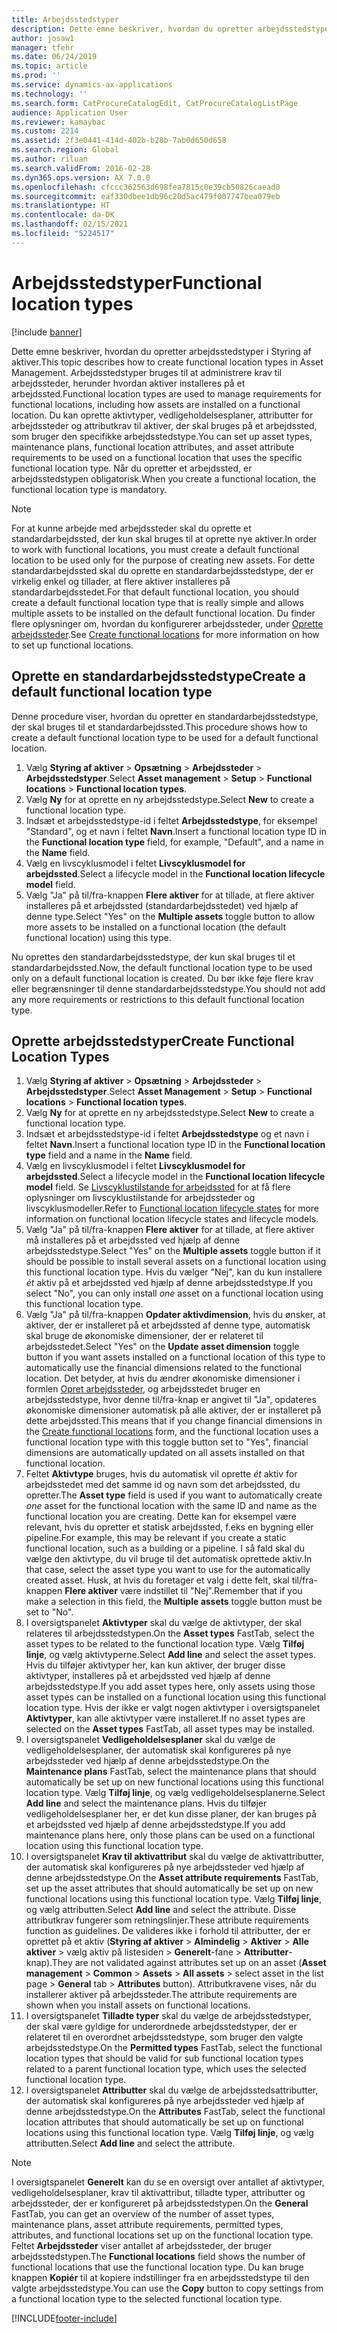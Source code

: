 ```yaml
---
title: Arbejdsstedstyper
description: Dette emne beskriver, hvordan du opretter arbejdsstedstyper i Styring af aktiver.
author: josaw1
manager: tfehr
ms.date: 06/24/2019
ms.topic: article
ms.prod: ''
ms.service: dynamics-ax-applications
ms.technology: ''
ms.search.form: CatProcureCatalogEdit, CatProcureCatalogListPage
audience: Application User
ms.reviewer: kamaybac
ms.custom: 2214
ms.assetid: 2f3e0441-414d-402b-b28b-7ab0d650d658
ms.search.region: Global
ms.author: riluan
ms.search.validFrom: 2016-02-28
ms.dyn365.ops.version: AX 7.0.0
ms.openlocfilehash: cfccc362563d698fea7815c0e39cb50826caead0
ms.sourcegitcommit: eaf330dbee1db96c20d5ac479f007747bea079eb
ms.translationtype: HT
ms.contentlocale: da-DK
ms.lasthandoff: 02/15/2021
ms.locfileid: "5224517"
---
```

# <a name="functional-location-types"></a><span data-ttu-id="38a7b-103">Arbejdsstedstyper</span><span class="sxs-lookup"><span data-stu-id="38a7b-103">Functional location types</span></span>

[!include [banner](../../includes/banner.md)]

 

<span data-ttu-id="38a7b-104">Dette emne beskriver, hvordan du opretter arbejdsstedstyper i Styring af aktiver.</span><span class="sxs-lookup"><span data-stu-id="38a7b-104">This topic describes how to create functional location types in Asset Management.</span></span> <span data-ttu-id="38a7b-105">Arbejdsstedstyper bruges til at administrere krav til arbejdssteder, herunder hvordan aktiver installeres på et arbejdssted.</span><span class="sxs-lookup"><span data-stu-id="38a7b-105">Functional location types are used to manage requirements for functional locations, including how assets are installed on a functional location.</span></span> <span data-ttu-id="38a7b-106">Du kan oprette aktivtyper, vedligeholdelsesplaner, attributter for arbejdssteder og attributkrav til aktiver, der skal bruges på et arbejdssted, som bruger den specifikke arbejdsstedstype.</span><span class="sxs-lookup"><span data-stu-id="38a7b-106">You can set up asset types, maintenance plans, functional location attributes, and asset attribute requirements to be used on a functional location that uses the specific functional location type.</span></span> <span data-ttu-id="38a7b-107">Når du opretter et arbejdssted, er arbejdsstedstypen obligatorisk.</span><span class="sxs-lookup"><span data-stu-id="38a7b-107">When you create a functional location, the functional location type is mandatory.</span></span>

>[!NOTE] 
><span data-ttu-id="38a7b-108">For at kunne arbejde med arbejdssteder skal du oprette et standardarbejdssted, der kun skal bruges til at oprette nye aktiver.</span><span class="sxs-lookup"><span data-stu-id="38a7b-108">In order to work with functional locations, you must create a default functional location to be used only for the purpose of creating new assets.</span></span> <span data-ttu-id="38a7b-109">For dette standardarbejdssted skal du oprette en standardarbejdsstedstype, der er virkelig enkel og tillader, at flere aktiver installeres på standardarbejdsstedet.</span><span class="sxs-lookup"><span data-stu-id="38a7b-109">For that default functional location, you should create a default functional location type that is really simple and allows multiple assets to be installed on the default functional location.</span></span> <span data-ttu-id="38a7b-110">Du finder flere oplysninger om, hvordan du konfigurerer arbejdssteder, under [Oprette arbejdssteder](../functional-locations/create-functional-locations.md).</span><span class="sxs-lookup"><span data-stu-id="38a7b-110">See [Create functional locations](../functional-locations/create-functional-locations.md) for more information on how to set up functional locations.</span></span>

## <a name="create-a-default-functional-location-type"></a><span data-ttu-id="38a7b-111">Oprette en standardarbejdsstedstype</span><span class="sxs-lookup"><span data-stu-id="38a7b-111">Create a default functional location type</span></span>

<span data-ttu-id="38a7b-112">Denne procedure viser, hvordan du opretter en standardarbejdsstedstype, der skal bruges til et standardarbejdssted.</span><span class="sxs-lookup"><span data-stu-id="38a7b-112">This procedure shows how to create a default functional location type to be used for a default functional location.</span></span>

1. <span data-ttu-id="38a7b-113">Vælg **Styring af aktiver** > **Opsætning** > **Arbejdssteder** > **Arbejdsstedstyper**.</span><span class="sxs-lookup"><span data-stu-id="38a7b-113">Select **Asset management** > **Setup** > **Functional locations** > **Functional location types**.</span></span>
2. <span data-ttu-id="38a7b-114">Vælg **Ny** for at oprette en ny arbejdsstedstype.</span><span class="sxs-lookup"><span data-stu-id="38a7b-114">Select **New** to create a functional location type.</span></span>
3. <span data-ttu-id="38a7b-115">Indsæt et arbejdsstedstype-id i feltet **Arbejdsstedstype**, for eksempel "Standard", og et navn i feltet **Navn**.</span><span class="sxs-lookup"><span data-stu-id="38a7b-115">Insert a functional location type ID in the **Functional location type** field, for example, "Default", and a name in the **Name** field.</span></span>
4. <span data-ttu-id="38a7b-116">Vælg en livscyklusmodel i feltet **Livscyklusmodel for arbejdssted**.</span><span class="sxs-lookup"><span data-stu-id="38a7b-116">Select a lifecycle model in the **Functional location lifecycle model** field.</span></span>
5. <span data-ttu-id="38a7b-117">Vælg "Ja" på til/fra-knappen **Flere aktiver** for at tillade, at flere aktiver installeres på et arbejdssted (standardarbejdsstedet) ved hjælp af denne type.</span><span class="sxs-lookup"><span data-stu-id="38a7b-117">Select "Yes" on the **Multiple assets** toggle button to allow more assets to be installed on a functional location (the default functional location) using this type.</span></span>

<span data-ttu-id="38a7b-118">Nu oprettes den standardarbejdsstedstype, der kun skal bruges til et standardarbejdssted.</span><span class="sxs-lookup"><span data-stu-id="38a7b-118">Now, the default functional location type to be used only on a default functional location is created.</span></span> <span data-ttu-id="38a7b-119">Du bør ikke føje flere krav eller begrænsninger til denne standardarbejdsstedstype.</span><span class="sxs-lookup"><span data-stu-id="38a7b-119">You should not add any more requirements or restrictions to this default functional location type.</span></span>


## <a name="create-functional-location-types"></a><span data-ttu-id="38a7b-120">Oprette arbejdsstedstyper</span><span class="sxs-lookup"><span data-stu-id="38a7b-120">Create Functional Location Types</span></span>

1. <span data-ttu-id="38a7b-121">Vælg **Styring af aktiver** > **Opsætning** > **Arbejdssteder** > **Arbejdsstedstyper**.</span><span class="sxs-lookup"><span data-stu-id="38a7b-121">Select **Asset Management** > **Setup** > **Functional locations** > **Functional location types**.</span></span>
2. <span data-ttu-id="38a7b-122">Vælg **Ny** for at oprette en ny arbejdsstedstype.</span><span class="sxs-lookup"><span data-stu-id="38a7b-122">Select **New** to create a functional location type.</span></span>
3. <span data-ttu-id="38a7b-123">Indsæt et arbejdsstedstype-id i feltet **Arbejdsstedstype** og et navn i feltet **Navn**.</span><span class="sxs-lookup"><span data-stu-id="38a7b-123">Insert a functional location type ID in the **Functional location type** field and a name in the **Name** field.</span></span>
4. <span data-ttu-id="38a7b-124">Vælg en livscyklusmodel i feltet **Livscyklusmodel for arbejdssted**.</span><span class="sxs-lookup"><span data-stu-id="38a7b-124">Select a lifecycle model in the **Functional location lifecycle model** field.</span></span> <span data-ttu-id="38a7b-125">Se [Livscyklustilstande for arbejdssted](../setup-for-functional-locations/functional-location-stages.md) for at få flere oplysninger om livscyklustilstande for arbejdssteder og livscyklusmodeller.</span><span class="sxs-lookup"><span data-stu-id="38a7b-125">Refer to [Functional location lifecycle states](../setup-for-functional-locations/functional-location-stages.md) for more information on functional location lifecycle states and lifecycle models.</span></span>
5. <span data-ttu-id="38a7b-126">Vælg "Ja" på til/fra-knappen **Flere aktiver** for at tillade, at flere aktiver må installeres på et arbejdssted ved hjælp af denne arbejdsstedstype.</span><span class="sxs-lookup"><span data-stu-id="38a7b-126">Select "Yes" on the **Multiple assets** toggle button if it should be possible to install several assets on a functional location using this functional location type.</span></span> <span data-ttu-id="38a7b-127">Hvis du vælger "Nej", kan du kun installere *ét* aktiv på et arbejdssted ved hjælp af denne arbejdsstedstype.</span><span class="sxs-lookup"><span data-stu-id="38a7b-127">If you select "No", you can only install *one* asset on a functional location using this functional location type.</span></span>
6. <span data-ttu-id="38a7b-128">Vælg "Ja" på til/fra-knappen **Opdater aktivdimension**, hvis du ønsker, at aktiver, der er installeret på et arbejdssted af denne type, automatisk skal bruge de økonomiske dimensioner, der er relateret til arbejdsstedet.</span><span class="sxs-lookup"><span data-stu-id="38a7b-128">Select "Yes" on the **Update asset dimension** toggle button if you want assets installed on a functional location of this type to automatically use the financial dimensions related to the functional location.</span></span> <span data-ttu-id="38a7b-129">Det betyder, at hvis du ændrer økonomiske dimensioner i formlen [Opret arbejdssteder](../functional-locations/create-functional-locations.md), og arbejdsstedet bruger en arbejdsstedstype, hvor denne til/fra-knap er angivet til "Ja", opdateres økonomiske dimensioner automatisk på alle aktiver, der er installeret på dette arbejdssted.</span><span class="sxs-lookup"><span data-stu-id="38a7b-129">This means that if you change financial dimensions in the [Create functional locations](../functional-locations/create-functional-locations.md) form, and the functional location uses a functional location type with this toggle button set to "Yes", financial dimensions are automatically updated on all assets installed on that functional location.</span></span>
7. <span data-ttu-id="38a7b-130">Feltet **Aktivtype** bruges, hvis du automatisk vil oprette *ét* aktiv for arbejdsstedet med det samme id og navn som det arbejdssted, du opretter.</span><span class="sxs-lookup"><span data-stu-id="38a7b-130">The **Asset type** field is used if you want to automatically create *one* asset for the functional location with the same ID and name as the functional location you are creating.</span></span> <span data-ttu-id="38a7b-131">Dette kan for eksempel være relevant, hvis du opretter et statisk arbejdssted, f.eks en bygning eller pipeline.</span><span class="sxs-lookup"><span data-stu-id="38a7b-131">For example, this may be relevant if you create a static functional location, such as a building or a pipeline.</span></span> <span data-ttu-id="38a7b-132">I så fald skal du vælge den aktivtype, du vil bruge til det automatisk oprettede aktiv.</span><span class="sxs-lookup"><span data-stu-id="38a7b-132">In that case, select the asset type you want to use for the automatically created asset.</span></span> <span data-ttu-id="38a7b-133">Husk, at hvis du foretager et valg i dette felt, skal til/fra-knappen **Flere aktiver** være indstillet til "Nej".</span><span class="sxs-lookup"><span data-stu-id="38a7b-133">Remember that if you make a selection in this field, the **Multiple assets** toggle button must be set to "No".</span></span>
8. <span data-ttu-id="38a7b-134">I oversigtspanelet **Aktivtyper** skal du vælge de aktivtyper, der skal relateres til arbejdsstedstypen.</span><span class="sxs-lookup"><span data-stu-id="38a7b-134">On the **Asset types** FastTab, select the asset types to be related to the functional location type.</span></span> <span data-ttu-id="38a7b-135">Vælg **Tilføj linje**, og vælg aktivtyperne.</span><span class="sxs-lookup"><span data-stu-id="38a7b-135">Select **Add line** and select the asset types.</span></span> <span data-ttu-id="38a7b-136">Hvis du tilføjer aktivtyper her, kan kun aktiver, der bruger disse aktivtyper, installeres på et arbejdssted ved hjælp af denne arbejdsstedstype.</span><span class="sxs-lookup"><span data-stu-id="38a7b-136">If you add asset types here, only assets using those asset types can be installed on a functional location using this functional location type.</span></span> <span data-ttu-id="38a7b-137">Hvis der ikke er valgt nogen aktivtyper i oversigtspanelet **Aktivtyper**, kan alle aktivtyper være installeret.</span><span class="sxs-lookup"><span data-stu-id="38a7b-137">If no asset types are selected on the **Asset types** FastTab, all asset types may be installed.</span></span>
9. <span data-ttu-id="38a7b-138">I oversigtspanelet **Vedligeholdelsesplaner** skal du vælge de vedligeholdelsesplaner, der automatisk skal konfigureres på nye arbejdssteder ved hjælp af denne arbejdsstedstype.</span><span class="sxs-lookup"><span data-stu-id="38a7b-138">On the **Maintenance plans** FastTab, select the maintenance plans that should automatically be set up on new functional locations using this functional location type.</span></span> <span data-ttu-id="38a7b-139">Vælg **Tilføj linje**, og vælg vedligeholdelsesplanerne.</span><span class="sxs-lookup"><span data-stu-id="38a7b-139">Select **Add line** and select the maintenance plans.</span></span> <span data-ttu-id="38a7b-140">Hvis du tilføjer vedligeholdelsesplaner her, er det kun disse planer, der kan bruges på et arbejdssted ved hjælp af denne arbejdsstedstype.</span><span class="sxs-lookup"><span data-stu-id="38a7b-140">If you add maintenance plans here, only those plans can be used on a functional location using this functional location type.</span></span>
10. <span data-ttu-id="38a7b-141">I oversigtspanelet **Krav til aktivattribut** skal du vælge de aktivattributter, der automatisk skal konfigureres på nye arbejdssteder ved hjælp af denne arbejdsstedstype.</span><span class="sxs-lookup"><span data-stu-id="38a7b-141">On the **Asset attribute requirements** FastTab, set up the asset attributes that should automatically be set up on new functional locations using this functional location type.</span></span> <span data-ttu-id="38a7b-142">Vælg **Tilføj linje**, og vælg attributten.</span><span class="sxs-lookup"><span data-stu-id="38a7b-142">Select **Add line** and select the attribute.</span></span> <span data-ttu-id="38a7b-143">Disse attributkrav fungerer som retningslinjer.</span><span class="sxs-lookup"><span data-stu-id="38a7b-143">These attribute requirements function as guidelines.</span></span> <span data-ttu-id="38a7b-144">De valideres ikke i forhold til attributter, der er oprettet på et aktiv (**Styring af aktiver** > **Almindelig** > **Aktiver** > **Alle aktiver** > vælg aktiv på listesiden > **Generelt**-fane > **Attributter**-knap).</span><span class="sxs-lookup"><span data-stu-id="38a7b-144">They are not validated against attributes set up on an asset (**Asset management** > **Common** > **Assets** > **All assets** > select asset in the list page > **General** tab > **Attributes** button).</span></span> <span data-ttu-id="38a7b-145">Attributkravene vises, når du installerer aktiver på arbejdssteder.</span><span class="sxs-lookup"><span data-stu-id="38a7b-145">The attribute requirements are shown when you install assets on functional locations.</span></span>
11. <span data-ttu-id="38a7b-146">I oversigtspanelet **Tilladte typer** skal du vælge de arbejdsstedstyper, der skal være gyldige for underordnede arbejdsstedstyper, der er relateret til en overordnet arbejdsstedstype, som bruger den valgte arbejdsstedstype.</span><span class="sxs-lookup"><span data-stu-id="38a7b-146">On the **Permitted types** FastTab, select the functional location types that should be valid for sub functional location types related to a parent functional location type, which uses the selected functional location type.</span></span>
12. <span data-ttu-id="38a7b-147">I oversigtspanelet **Attributter** skal du vælge de arbejdsstedsattributter, der automatisk skal konfigureres på nye arbejdssteder ved hjælp af denne arbejdsstedstype.</span><span class="sxs-lookup"><span data-stu-id="38a7b-147">On the **Attributes** FastTab, select the functional location attributes that should automatically be set up on functional locations using this functional location type.</span></span> <span data-ttu-id="38a7b-148">Vælg **Tilføj linje**, og vælg attributten.</span><span class="sxs-lookup"><span data-stu-id="38a7b-148">Select **Add line** and select the attribute.</span></span>


>[!NOTE] 
><span data-ttu-id="38a7b-149">I oversigtspanelet **Generelt** kan du se en oversigt over antallet af aktivtyper, vedligeholdelsesplaner, krav til aktivattribut, tilladte typer, attributter og arbejdssteder, der er konfigureret på arbejdsstedstypen.</span><span class="sxs-lookup"><span data-stu-id="38a7b-149">On the **General** FastTab, you can get an overview of the number of asset types, maintenance plans, asset attribute requirements, permitted types, attributes, and functional locations set up on the functional location type.</span></span> <span data-ttu-id="38a7b-150">Feltet **Arbejdssteder** viser antallet af arbejdssteder, der bruger arbejdsstedstypen.</span><span class="sxs-lookup"><span data-stu-id="38a7b-150">The **Functional locations** field shows the number of functional locations that use the functional location type.</span></span> <span data-ttu-id="38a7b-151">Du kan bruge knappen **Kopiér** til at kopiere indstillinger fra en arbejdsstedstype til den valgte arbejdsstedstype.</span><span class="sxs-lookup"><span data-stu-id="38a7b-151">You can use the **Copy** button to copy settings from a functional location type to the selected functional location type.</span></span>


[!INCLUDE[footer-include](../../../includes/footer-banner.md)]